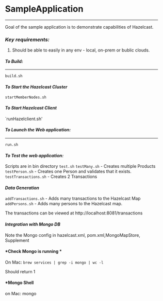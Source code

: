 
# **SampleApplication**
___________________

Goal of the sample application is to demonstrate capabilities of Hazelcast.

### *Key requirements:*

1. Should be able to easily in any env - local, on-prem or bublic clouds.


#### *To Build:*
__________

`build.sh`

#### *To Start the Hazelcast Cluster*

`startMemberNodes.sh`

#### *To Start Hazelcast Client*
`runHazelclient.sh'


#### *To Launch the Web application:*
________

`run.sh`

#### *To Test the web application:*

Scripts are in bin directory
`test.sh`
`testMany.sh` - Creates multiple Products
`testPerson.sh` - Creates one Person and validates that it exists.
`testTransactions.sh` - Creates 2 Transactions

#### *Data Generation* 
`addTransactions.sh` - Adds many transactions to the Hazelcast Map
`addPersons.sh` - Adds many persons to the Hazelcast map.


The transactions can be viewed at 
http://localhost:8081/transactions

#### *Integration with Mongo DB*

Note the Mongo config in hazelcast.xml, pom.xml,MongoMapStore, Supplement

#### *Check Mongo is running *
On Mac:
`brew services | grep -i mongo | wc -l`

Should return 1 

#### *Mongo Shell
on Mac:
mongo









